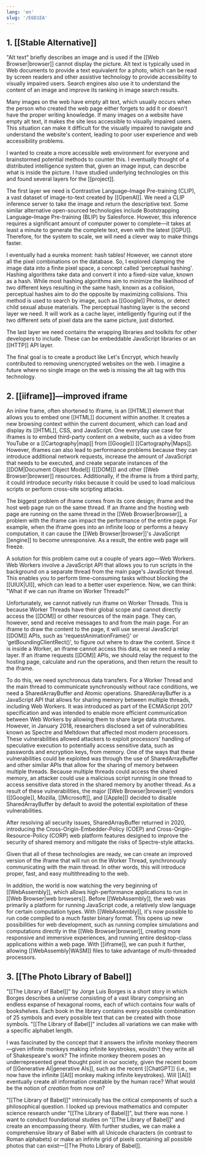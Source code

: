```yaml
---
lang: 'en'
slug: '/E6D1EA'
---
```


## 1. [[Stable Alternative]]

"Alt text" briefly describes an image and is used if the [[Web Browser|browser]] cannot display the picture. Alt text is typically used in Web documents to provide a text equivalent for a photo, which can be read by screen readers and other assistive technology to provide accessibility to visually impaired users. Search engines also use it to understand the content of an image and improve its ranking in image search results.

Many images on the web have empty alt text, which usually occurs when the person who created the web page either forgets to add it or doesn't have the proper writing knowledge. If many images on a website have empty alt text, it makes the site less accessible to visually impaired users. This situation can make it difficult for the visually impaired to navigate and understand the website's content, leading to poor user experience and web accessibility problems.

I wanted to create a more accessible web environment for everyone and brainstormed potential methods to counter this. I eventually thought of a distributed intelligence system that, given an image input, can describe what is inside the picture. I have studied underlying technologies on this and found several layers for the [[project]].

The first layer we need is Contrastive Language–Image Pre-training (CLIP), a vast dataset of image-to-text created by [[OpenAI]]. We need a CLIP inference server to take the image and return the descriptive text. Some similar alternative open-sourced technologies include Bootstrapping Language–Image Pre-training (BLIP) by Salesforce. However, this inference requires a significant amount of computer power to complete—it takes at least a minute to generate the complete text, even with the latest [[GPU]]. Therefore, for the system to scale, we will need a clever way to make things faster.

I eventually had a eureka moment: hash tables! However, we cannot store all the pixel combinations on the database. So, I explored clamping the image data into a finite pixel space, a concept called 'perceptual hashing'. Hashing algorithms take data and convert it into a fixed-size value, known as a hash. While most hashing algorithms aim to minimize the likelihood of two different keys resulting in the same hash, known as a collision, perceptual hashes aim to do the opposite by maximizing collisions. This method is used to search by image, such as [[Google]] Photos, or detect child sexual abuse materials. The perceptual hashing layer is the second layer we need. It will work as a cache layer, intelligently figuring out if the two different sets of pixel data are the same picture, just distorted.

The last layer we need contains the wrapping libraries and toolkits for other developers to include. These can be embeddable JavaScript libraries or an [[HTTP]] API layer.

The final goal is to create a product like Let's Encrypt, which heavily contributed to removing unencrypted websites on the web. I imagine a future where no single image on the web is missing the alt tag with this technology.

## 2. [[iiframe]]—improved iframe

An inline frame, often shortened to iframe, is an [[HTML]] element that allows you to embed one [[HTML]] document within another. It creates a new browsing context within the current document, which can load and display its [[HTML]], CSS, and JavaScript. One everyday use case for iframes is to embed third-party content on a website, such as a video from YouTube or a [[Cartography|map]] from [[Google]] [[Cartography|Maps]]. However, iframes can also lead to performance problems because they can introduce additional network requests, increase the amount of JavaScript that needs to be executed, and create separate instances of the [[DOM|Document Object Model]] ([[DOM]]) and other [[Web Browser|browser]] resources. Additionally, if the iframe is from a third party, it could introduce security risks because it could be used to load malicious scripts or perform cross-site scripting attacks.

The biggest problem of iframe comes from its core design; iframe and the host web page run on the same thread. If an iframe and the hosting web page are running on the same thread in the [[Web Browser|browser]], a problem with the iframe can impact the performance of the entire page. For example, when the iframe goes into an infinite loop or performs a heavy computation, it can cause the [[Web Browser|browser]]'s JavaScript [[engine]] to become unresponsive. As a result, the entire web page will freeze.

A solution for this problem came out a couple of years ago—Web Workers. Web Workers involve a JavaScript API that allows you to run scripts in the background on a separate thread from the main page's JavaScript thread. This enables you to perform time-consuming tasks without blocking the [[UIUX|UI]], which can lead to a better user experience. Now, we can think: "What if we can run iframe on Worker Threads?"

Unfortunately, we cannot natively run iframe on Worker Threads. This is because Worker Threads have their global scope and cannot directly access the [[DOM]] or other resources of the main page. They can, however, send and receive messages to and from the main page. For an iframe to draw the content to the page, it will use several JavaScript [[DOM]] APIs, such as 'requestAnimationFrame()' or 'getBoundingClientRect()', to figure out where to draw the content. Since it is inside a Worker, an iframe cannot access this data, so we need a relay layer. If an iframe requests [[DOM]] APIs, we should relay the request to the hosting page, calculate and run the operations, and then return the result to the iframe.

To do this, we need synchronous data transfers. For a Worker Thread and the main thread to communicate synchronously without race conditions, we need a SharedArrayBuffer and Atomic operations. SharedArrayBuffer is a JavaScript API that allows for sharing memory between multiple threads, including Web Workers. It was introduced as part of the ECMAScript 2017 specification and was intended to enable more efficient communication between Web Workers by allowing them to share large data structures. However, in January 2018, researchers disclosed a set of vulnerabilities known as Spectre and Meltdown that affected most modern processors. These vulnerabilities allowed attackers to exploit processors' handling of speculative execution to potentially access sensitive data, such as passwords and encryption keys, from memory. One of the ways that these vulnerabilities could be exploited was through the use of SharedArrayBuffer and other similar APIs that allow for the sharing of memory between multiple threads. Because multiple threads could access the shared memory, an attacker could use a malicious script running in one thread to access sensitive data stored in the shared memory by another thread. As a result of these vulnerabilities, the major [[Web Browser|browser]] vendors ([[Google]], Mozilla, [[Microsoft]], and [[Apple]]) decided to disable SharedArrayBuffer by default to avoid the potential exploitation of these vulnerabilities.

After resolving all security issues, SharedArrayBuffer returned in 2020, introducing the Cross-Origin-Embedder-Policy (COEP) and Cross-Origin-Resource-Policy (CORP) web platform features designed to improve the security of shared memory and mitigate the risks of Spectre-style attacks.

Given that all of these technologies are ready, we can create an improved version of the iframe that will run on the Worker Thread, synchronously communicating with the main thread. In other words, this will introduce proper, fast, and easy multithreading to the web.

In addition, the world is now watching the very beginning of [[WebAssembly]], which allows high-performance applications to run in [[Web Browser|web browsers]]. Before [[WebAssembly]], the web was primarily a platform for running JavaScript code, a relatively slow language for certain computation types. With [[WebAssembly]], it's now possible to run code compiled to a much faster binary format. This opens up new possibilities for web development, such as running complex simulations and computations directly in the [[Web Browser|browser]], creating more responsive and immersive experiences, and running entire desktop-class applications within a web page. With [[iiframe]], we can push it further, allowing [[WebAssembly|WASM]] files to take advantage of multi-threaded processors.

## 3. [[The Photo Library of Babel]]

"[[The Library of Babel]]" by Jorge Luis Borges is a short story in which Borges describes a universe consisting of a vast library comprising an endless expanse of hexagonal rooms, each of which contains four walls of bookshelves. Each book in the library contains every possible combination of 25 symbols and every possible text that can be created with those symbols. "[[The Library of Babel]]" includes all variations we can make with a specific alphabet length.

I was fascinated by the concept that it answers the infinite monkey theorem—given infinite monkeys making infinite keystrokes, wouldn't they write all of Shakespeare's work? The infinite monkey theorem poses an underrepresented great thought point in our society, given the recent boom of [[Generative AI|generative AIs]], such as the recent [[ChatGPT]] (i.e., we now have the infinite [[AI]] monkey making infinite keystrokes). Will [[AI]] eventually create all information creatable by the human race? What would be the notion of _creation_ from now on?

"[[The Library of Babel]]" intrinsically has the critical components of such a philosophical question. I looked up previous mathematics and computer science research under "[[The Library of Babel]]", but there was none. I want to conduct foundational studies on "[[The Library of Babel]]" and create an encompassing theory. With further studies, we can make a comprehensive library of Babel with all Unicode characters (in contrast to Roman alphabets) or make an infinite grid of pixels containing all possible photos that can exist—[[The Photo Library of Babel]].
